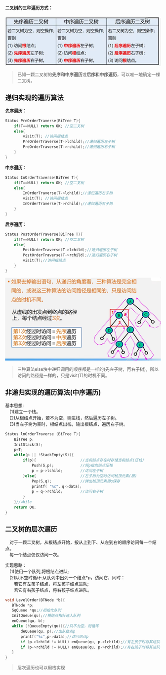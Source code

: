 **二叉树的三种遍历方式：**  
　<img src=https://github.com/Minichiellon/MyNotes/blob/main/%E6%95%B0%E6%8D%AE%E7%BB%93%E6%9E%84/5.%E6%A0%91/images/%E4%BA%8C%E5%8F%89%E6%A0%91%E7%9A%84%E9%81%8D%E5%8E%86.png>  
 
>已知一颗二叉树的**先序和中序遍历**或**后序和中序遍历**，可以唯一地确定一棵二叉树。
## 递归实现的遍历算法
**先序遍历：**
```cpp
Status PreOrderTraverse(BiTree T){
    if(T==NULL) return OK; //空二叉树
    else{
        visit(T); //访问根结点
        PreOrderTraverse(T->lchild);//递归遍历左子树
        PreOrderTraverse(T->rchild);//递归遍历右子树
    }
}
```
**中序遍历：**
```cpp
Status InOrderTraverse(BiTree T){
    if(T==NULL) return OK; //空二叉树
    else{
        InOrderTraverse(T->lchild);//递归遍历左子树
        visit(T); //访问根结点
        InOrderTraverse(T->rchild);//递归遍历右子树
    }
}
```
**后序遍历：**
```cpp
Status PostOrderTraverse(BiTree T){
    if(T==NULL) return OK; //空二叉树
    else{
        PostOrderTraverse(T->lchild);//递归遍历左子树
        PostOrderTraverse(T->rchild);//递归遍历右子树
        visit(T);//访问根结点
    }
}
```

<img src=https://github.com/Minichiellon/MyNotes/blob/main/%E6%95%B0%E6%8D%AE%E7%BB%93%E6%9E%84/5.%E6%A0%91/images/%E4%B8%89%E7%A7%8D%E9%81%8D%E5%8E%86%E7%AE%97%E6%B3%95%E5%88%86%E6%9E%90.png>  

>三种算法else块中递归调用的顺序都是一样的(先左子树，再右子树)，所以访问的路径是一样的，只是visit(T)的时机不同。  

## 非递归实现的遍历算法(中序遍历)
 基本思想:  
　(1)建立一个栈。  
　(2)从根结点开始，若不为空，则进栈，然后遍历左子树。  
　(3)当左子树为空时，根结点出栈，输出根结点，遍历右子树。  
```cpp
Status lnOrderTraverse (BiTree T){
    BiTree p;
    InitStack(S);
    p=T;
    while(p || !StackEmpty(S)){
        if(p){                    //当前结点存在时存储当前结点(压栈)
            Push(S,p);            //将p指向结点压栈
            p = p->lchild;        //访问左子树
        }else{                    //左子树为空时访问栈顶元素(根)
            Pop(S,q);             //弹出栈顶元素用q保存
            printf( "%c"，q->data);
            p = q->rchild;        //访问右子树
        }
    }//while
    return OK;
}
```
## 二叉树的层次遍历
　对于一颗二叉树，从根结点开始，按从上到下、从左到右的顺序访问每一个结点。  
　每一个结点仅仅访问一次。  

 实现思路：  
　(1)使用一个队列,将根结点进队;  
　(2)队不空时循环:从队列中出列一个结点*p，访问它，同时：  
　　若它有左孩子结点，将左孩子结点进队;  
　　若它有右孩子结点，将右孩子结点进队。  
 ```cpp
void LevelOrder(BTNode *b){
    BTNode *p;
    SqQueue *qu;//初始化队列
    InitQueue(qu);//根结点指针进入队列
    enQueue(qu, b);
    while (!QueueEmpty(qu)){//队不为空，则循环
        deQueue(qu, p);//出队结点p
        printf("%c",p->data);//访问结点p
        if (p->lchild != NULL) enQueue(qu, p->lchild);//有左孩子时将其进队
        if (p->rchild != NULL) enQueue(qu, p->rchild);//有右孩子时将其进队
    }
}
 ```
>层次遍历也可以用栈实现
